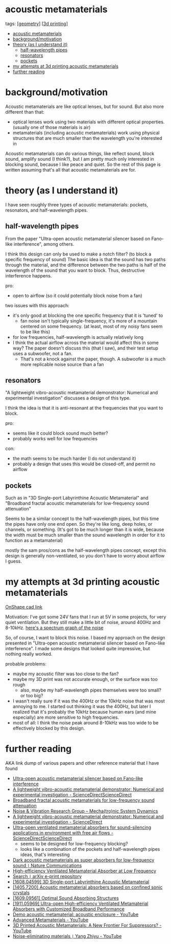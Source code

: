 # acoustic metamaterials
tags:
  [[geometry]]
  [[3d printing]]
- [acoustic metamaterials](#acoustic-metamaterials)
- [background/motivation](#backgroundmotivation)
- [theory (as I understand it)](#theory-as-i-understand-it)
  - [half-wavelength pipes](#half-wavelength-pipes)
  - [resonators](#resonators)
  - [pockets](#pockets)
- [my attempts at 3d printing acoustic metamaterials](#my-attempts-at-3d-printing-acoustic-metamaterials)
- [further reading](#further-reading)


# background/motivation
Acoustic metamaterials are like optical lenses, but for sound.
But also more different than that:
* optical lenses work using two materials with different optical properties. (usually one of those materials is air)
* metamaterials (including acoustic metamaterials) work using physical structures that are much smaller than the wavelength you're interested in

Acoustic metamaterials can do various things, like reflect sound, block sound, amplify sound (I think?), but I am pretty much only interested in blocking sound, because I like peace and quiet. So the rest of this page is written assuming that's all that acoustic metamaterials are for.


# theory (as I understand it)
I have seen roughly three types of acoustic metamaterials: pockets, resonators, and half-wavelength pipes.

## half-wavelength pipes
From the paper "Ultra-open acoustic metamaterial silencer based on Fano-like interference", among others.

I think this design can only be used to make a notch filter? (to block a specific frequency of sound)
The basic idea is that the sound has two paths through the material, and the difference between the two paths is half of the wavelength of the sound that you want to block. Thus, destructive interference happens.

pro:
* open to airflow (so it could potentially block noise from a fan)

two issues with this approach:
* it's only good at blocking the one specific frequency that it is 'tuned' to
  * fan noise isn't typically single-frequency, it's more of a mountain centered on some frequency. (at least, most of my noisy fans seem to be like this)
* for low frequencies, half-wavelength is actually relatively long
* I think the actual airflow across the material would affect this in some way? The paper doesn't discuss this (that I saw), and their test setup uses a subwoofer, not a fan.
  * That's not a knock against the paper, though. A subwoofer is a much more replicable noise source than a fan


## resonators
"A lightweight vibro-acoustic metamaterial demonstrator: Numerical and experimental investigation" discusses a design of this type.

I think the idea is that it is anti-resonant at the frequencies that you want to block.

pro:
* seems like it could block sound much better?
* probably works well for low frequencies

con:
* the math seems to be much harder (I do not understand it)
* probably a design that uses this would be closed-off, and permit no airflow


## pockets
Such as in "3D Single-port Labyrinthine Acoustic Metamaterial" and "Broadband fractal acoustic metamaterials for low-frequency sound attenuation"

Seems to be a similar concept to the half-wavelength pipes, but this time the pipes have only one end open. So they're like long, deep holes, or channels, or something. (It's got to be much longer than it is wide, because the width must be much smaller than the sound wavelength in order for it to function as a metamaterial)

mostly the sam pros/cons as the half-wavelength pipes concept, except this design is generally non-ventilated, so you don't have to worry about airflow I guess.


# my attempts at 3d printing acoustic metamaterials
[OnShape cad link](https://cad.onshape.com/documents/11e88f7f2a82f41a2e47ee38/w/92d0c560f7119a5b298fa058/e/bf6c001f1ead5103454eb14e)

Motivation: I've got some 24V fans that I run at 5V in some projects, for very quiet ventilation. But they still make a little bit of noise, around 400Hz and 8-10kHz. 
[here's a spectrum graph of the noise](images/2020-09-06-11-35-27.png)

So, of course, I want to block this noise. I based my approach on the design presented in "Ultra-open acoustic metamaterial silencer based on Fano-like interference". I made some designs that looked quite impressive, but nothing really worked.

probable problems:
* maybe my acoustic filter was too close to the fan?
* maybe my 3D print was not accurate enough, or the surface was too rough
  * also, maybe my half-wavelength pipes themselves were too small? or too big?
* I wasn't really sure if it was the 400Hz or the 10kHz noise that was most annoying to me.
  I started out thinking it was the 400Hz, but later I realized that it's probably the 10kHz because human ears (and mine especially) are more sensitive to high frequencies.
* most of all: I think the noise peak around 8-10kHz was too wide to be effectively blocked by this design.




# further reading
AKA link dump of various papers and other reference material that I have found
* [Ultra-open acoustic metamaterial silencer based on Fano-like interference](https://journals.aps.org/prb/abstract/10.1103/PhysRevB.99.024302)
* [A lightweight vibro-acoustic metamaterial demonstrator: Numerical and experimental investigation - ScienceDirectScienceDirect](https://www.sciencedirect.com/science/article/abs/pii/S088832701500391X)
* [Broadband fractal acoustic metamaterials for low-frequency sound attenuation](https://aip.scitation.org/doi/10.1063/1.4963347)
* [Noise & Vibration Research Group – Mecha(tro)nic System Dynamics](https://www.mech.kuleuven.be/en/mod)
* [A lightweight vibro-acoustic metamaterial demonstrator: Numerical and experimental investigation - ScienceDirect](https://www.sciencedirect.com/science/article/abs/pii/S088832701500391X)
* [Ultra-open ventilated metamaterial absorbers for sound-silencing applications in environment with free air flows - ScienceDirectScienceDirect](https://www.sciencedirect.com/science/article/abs/pii/S2352431620301115)
  * seems to be designed for low-frequency blocking?
  * looks like a combination of the pockets and half-wavelength pipes ideas, that's interesting
* [Dark acoustic metamaterials as super absorbers for low-frequency sound `|` Nature Communications](https://www.nature.com/articles/ncomms1758)
* [High-efficiency Ventilated Metamaterial Absorber at Low Frequency](https://arxiv.org/pdf/1801.03613.pdf)
* [Search `|` arXiv e-print repository](https://arxiv.org/search/?query=acoustic+metamaterial+absorbing&searchtype=all&abstracts=show&order=-announced_date_first&size=50)
* [[1608.04599] 3D Single-port Labyrinthine Acoustic Metamaterial](https://arxiv.org/abs/1608.04599)
* [[1405.7200] Acoustic metamaterial absorbers based on confined sonic crystals](https://arxiv.org/abs/1405.7200)
* [[1609.09561] Optimal Sound Absorbing Structures](https://arxiv.org/abs/1609.09561)
* [[1911.05969] Ultra-open High-efficiency Ventilated Metamaterial Absorbers with Customized Broadband Performance](https://arxiv.org/abs/1911.05969)
* [Demo acoustic metamaterial: acoustic enclosure - YouTube](https://www.youtube.com/watch?v=hMCfRHshjXc)
* [Advanced Metamaterials - YouTube](https://www.youtube.com/watch?v=s0UZ6-oeiIE)
* [3D Printed Acoustic Metamaterials: A New Frontier For Suppressors? - YouTube](https://www.youtube.com/watch?v=q9G4_OaEdoI)
* [Noise-eliminating materials `|` Yang Zhiyu - YouTube](https://www.youtube.com/watch?v=O57BX03Fg_0)


[//begin]: # "Autogenerated link references for markdown compatibility"
[geometry]: geometry "Geometry"
[3d printing]: 3d-printing "3d Printing"
[//end]: # "Autogenerated link references"